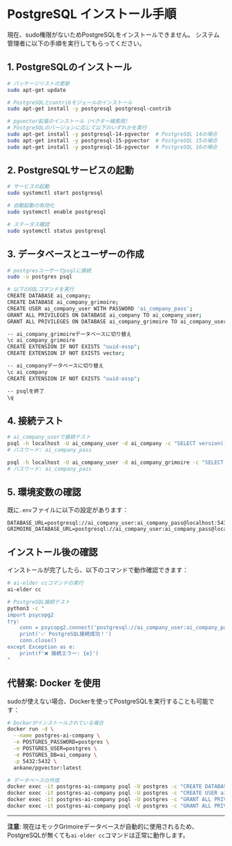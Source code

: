 # PostgreSQL インストール手順

現在、sudo権限がないためPostgreSQLをインストールできません。
システム管理者に以下の手順を実行してもらってください。

## 1. PostgreSQLのインストール

```bash
# パッケージリストの更新
sudo apt-get update

# PostgreSQLとcontribモジュールのインストール
sudo apt-get install -y postgresql postgresql-contrib

# pgvector拡張のインストール（ベクター検索用）
# PostgreSQLのバージョンに応じて以下のいずれかを実行
sudo apt-get install -y postgresql-14-pgvector  # PostgreSQL 14の場合
sudo apt-get install -y postgresql-15-pgvector  # PostgreSQL 15の場合
sudo apt-get install -y postgresql-16-pgvector  # PostgreSQL 16の場合
```

## 2. PostgreSQLサービスの起動

```bash
# サービスの起動
sudo systemctl start postgresql

# 自動起動の有効化
sudo systemctl enable postgresql

# ステータス確認
sudo systemctl status postgresql
```

## 3. データベースとユーザーの作成

```bash
# postgresユーザーでpsqlに接続
sudo -u postgres psql

# 以下のSQLコマンドを実行
CREATE DATABASE ai_company;
CREATE DATABASE ai_company_grimoire;
CREATE USER ai_company_user WITH PASSWORD 'ai_company_pass';
GRANT ALL PRIVILEGES ON DATABASE ai_company TO ai_company_user;
GRANT ALL PRIVILEGES ON DATABASE ai_company_grimoire TO ai_company_user;

-- ai_company_grimoireデータベースに切り替え
\c ai_company_grimoire
CREATE EXTENSION IF NOT EXISTS "uuid-ossp";
CREATE EXTENSION IF NOT EXISTS vector;

-- ai_companyデータベースに切り替え
\c ai_company
CREATE EXTENSION IF NOT EXISTS "uuid-ossp";

-- psqlを終了
\q
```

## 4. 接続テスト

```bash
# ai_company_userで接続テスト
psql -h localhost -U ai_company_user -d ai_company -c "SELECT version();"
# パスワード: ai_company_pass

psql -h localhost -U ai_company_user -d ai_company_grimoire -c "SELECT version();"
# パスワード: ai_company_pass
```

## 5. 環境変数の確認

既に`.env`ファイルに以下の設定があります：

```
DATABASE_URL=postgresql://ai_company_user:ai_company_pass@localhost:5432/ai_company
GRIMOIRE_DATABASE_URL=postgresql://ai_company_user:ai_company_pass@localhost:5432/ai_company
```

## インストール後の確認

インストールが完了したら、以下のコマンドで動作確認できます：

```bash
# ai-elder ccコマンドの実行
ai-elder cc

# PostgreSQL接続テスト
python3 -c "
import psycopg2
try:
    conn = psycopg2.connect('postgresql://ai_company_user:ai_company_pass@localhost:5432/ai_company')
    print('✅ PostgreSQL接続成功！')
    conn.close()
except Exception as e:
    print(f'❌ 接続エラー: {e}')
"
```

## 代替案: Docker を使用

sudoが使えない場合、Dockerを使ってPostgreSQLを実行することも可能です：

```bash
# Dockerがインストールされている場合
docker run -d \
  --name postgres-ai-company \
  -e POSTGRES_PASSWORD=postgres \
  -e POSTGRES_USER=postgres \
  -e POSTGRES_DB=ai_company \
  -p 5432:5432 \
  ankane/pgvector:latest

# データベースの作成
docker exec -it postgres-ai-company psql -U postgres -c "CREATE DATABASE ai_company_grimoire;"
docker exec -it postgres-ai-company psql -U postgres -c "CREATE USER ai_company_user WITH PASSWORD 'ai_company_pass';"
docker exec -it postgres-ai-company psql -U postgres -c "GRANT ALL PRIVILEGES ON DATABASE ai_company TO ai_company_user;"
docker exec -it postgres-ai-company psql -U postgres -c "GRANT ALL PRIVILEGES ON DATABASE ai_company_grimoire TO ai_company_user;"
```

---

**注意**: 現在はモックGrimoireデータベースが自動的に使用されるため、PostgreSQLが無くても`ai-elder cc`コマンドは正常に動作します。
